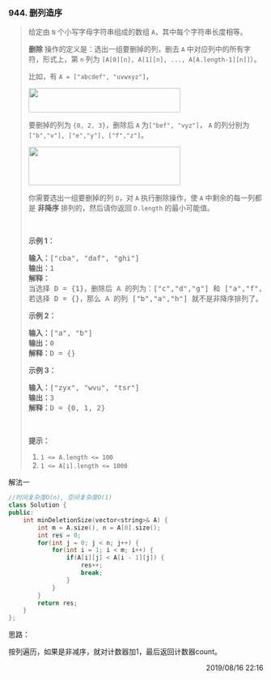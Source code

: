 ### 944. 删列造序

> <div class="content__2ebE"><p>给定由&nbsp;<code>N</code>&nbsp;个小写字母字符串组成的数组 <code>A</code>，其中每个字符串长度相等。</p>
> 
> <p><strong>删除</strong> 操作的定义是：选出一组要删掉的列，删去&nbsp;<code>A</code> 中对应列中的所有字符，形式上，第 <code>n</code>&nbsp;列为&nbsp;<code>[A[0][n], A[1][n], ..., A[A.length-1][n]]</code>）。</p>
> 
> <p>比如，有&nbsp;<code>A = ["abcdef", "uvwxyz"]</code>，</p>
> 
> <p><img style="height: 48px; width: 300px;" src="https://assets.leetcode-cn.com/aliyun-lc-upload/uploads/2019/07/06/944_1.png" alt=""></p>
> 
> <p>要删掉的列为&nbsp;<code>{0, 2, 3}</code>，删除后 <code>A</code>&nbsp;为<code>["bef", "vyz"]</code>， <code>A</code>&nbsp;的列分别为<code>["b","v"], ["e","y"], ["f","z"]</code>。</p>
> 
> <p><img style="height: 76px; width: 300px;" src="https://assets.leetcode-cn.com/aliyun-lc-upload/uploads/2019/07/06/944_2.png" alt=""></p>
> 
> <p>你需要选出一组要删掉的列&nbsp;<code>D</code>，对&nbsp;<code>A</code> 执行删除操作，使 <code>A</code> 中剩余的每一列都是 <strong>非降序</strong>&nbsp;排列的，然后请你返回&nbsp;<code>D.length</code>&nbsp;的最小可能值。</p>
> 
> <p>&nbsp;</p>
> 
> <p><strong>示例 1：</strong></p>
> 
> <pre><strong>输入：</strong>["cba", "daf", "ghi"]
> <strong>输出：</strong>1
> <strong>解释：</strong>
> 当选择 D = {1}，删除后 A 的列为：["c","d","g"] 和 ["a","f","i"]，均为非降序排列。
> 若选择 D = {}，那么 A 的列 ["b","a","h"] 就不是非降序排列了。
> </pre>
> 
> <p><strong>示例 2：</strong></p>
> 
> <pre><strong>输入：</strong>["a", "b"]
> <strong>输出：</strong>0
> <strong>解释：</strong>D = {}
> </pre>
> 
> <p><strong>示例 3：</strong></p>
> 
> <pre><strong>输入：</strong>["zyx", "wvu", "tsr"]
> <strong>输出：</strong>3
> <strong>解释：</strong>D = {0, 1, 2}
> </pre>
> 
> <p>&nbsp;</p>
> 
> <p><strong>提示：</strong></p>
> 
> <ol>
> 	<li><code>1 &lt;= A.length &lt;= 100</code></li>
> 	<li><code>1 &lt;= A[i].length &lt;= 1000</code></li>
> </ol>
> </div>

解法一
```cpp
//时间复杂度O(n), 空间复杂度O(1)
class Solution {
public:
    int minDeletionSize(vector<string>& A) {
        int m = A.size(), n = A[0].size();
        int res = 0;
        for(int j = 0; j < n; j++) {
            for(int i = 1; i < m; i++) {
                if(A[i][j] < A[i - 1][j]) {
                    res++;
                    break;
                }
            }
        }
        return res;
    }
};
```

思路：

按列遍历，如果是非减序，就对计数器加1，最后返回计数器count。

<div style="text-align: right"> 2019/08/16 22:16 </div>